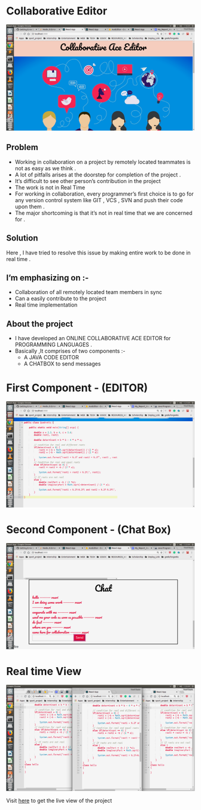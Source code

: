 # Collaborative Editor
![Main UI](/snaps/main.jpg)
## Problem
- Working in collaboration on a project by remotely located teammates is not as easy as we think .
- A lot of pitfalls arises at the doorstep for  completion of the project .
- It’s difficult to see other person’s contribution in the project  
- The work is not in Real Time
- For working in collaboration, every programmer’s first choice is  to go for any version control system like GIT , VCS , SVN  and push their code upon them .
- The major  shortcoming is that it’s not in real time that we are concerned for .

## Solution
Here , I have tried to resolve this issue by making entire work to be done in real time .

## I’m emphasizing on  :-
- Collaboration of all remotely located team members in sync  
- Can a easily contribute to the project
- Real time implementation

## About the project

- I have developed  an ONLINE COLLABORATIVE ACE EDITOR  for PROGRAMMING LANGUAGES .
- Basically ,It comprises of two components :-
   - A JAVA CODE EDITOR
   - A CHATBOX to send messages

# First Component - (EDITOR)
![editor](/snaps/img1.jpg)

# Second Component - (Chat Box)
![chat box](snaps/img2.jpg)

# Real time View
![Real time](snaps/real_time.jpg)



Visit [here](https://aceeditor-f3e88.firebaseapp.com) to get the live view of the project
